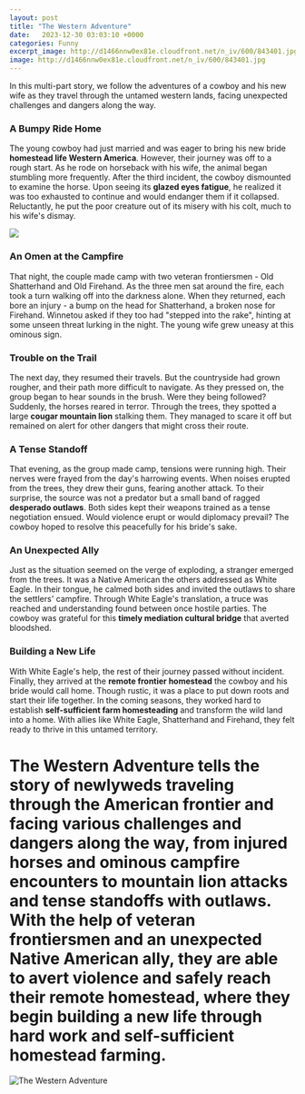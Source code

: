 ```yaml
---
layout: post
title: "The Western Adventure"
date:   2023-12-30 03:03:10 +0000
categories: Funny
excerpt_image: http://d1466nnw0ex81e.cloudfront.net/n_iv/600/843401.jpg
image: http://d1466nnw0ex81e.cloudfront.net/n_iv/600/843401.jpg
---
```


In this multi-part story, we follow the adventures of a cowboy and his new wife as they travel through the untamed western lands, facing unexpected challenges and dangers along the way. 
### A Bumpy Ride Home
The young cowboy had just married and was eager to bring his new bride **homestead life Western America**. However, their journey was off to a rough start. As he rode on horseback with his wife, the animal began stumbling more frequently. After the third incident, the cowboy dismounted to examine the horse. Upon seeing its **glazed eyes fatigue**, he realized it was too exhausted to continue and would endanger them if it collapsed. Reluctantly, he put the poor creature out of its misery with his colt, much to his wife's dismay. 

![](https://lirp-cdn.multiscreensite.com/0521cc32/dms3rep/multi/opt/TAR_SocialShareImage-1920w.jpg)
### An Omen at the Campfire
That night, the couple made camp with two veteran frontiersmen - Old Shatterhand and Old Firehand. As the three men sat around the fire, each took a turn walking off into the darkness alone. When they returned, each bore an injury - a bump on the head for Shatterhand, a broken nose for Firehand. Winnetou asked if they too had "stepped into the rake", hinting at some unseen threat lurking in the night. The young wife grew uneasy at this ominous sign.  
### Trouble on the Trail
The next day, they resumed their travels. But the countryside had grown rougher, and their path more difficult to navigate. As they pressed on, the group began to hear sounds in the brush. Were they being followed? Suddenly, the horses reared in terror. Through the trees, they spotted a large **cougar mountain lion** stalking them. They managed to scare it off but remained on alert for other dangers that might cross their route.
### A Tense Standoff  
That evening, as the group made camp, tensions were running high. Their nerves were frayed from the day's harrowing events. When noises erupted from the trees, they drew their guns, fearing another attack. To their surprise, the source was not a predator but a small band of ragged **desperado outlaws**. Both sides kept their weapons trained as a tense negotiation ensued. Would violence erupt or would diplomacy prevail? The cowboy hoped to resolve this peacefully for his bride's sake.
### An Unexpected Ally  
Just as the situation seemed on the verge of exploding, a stranger emerged from the trees. It was a Native American the others addressed as White Eagle. In their tongue, he calmed both sides and invited the outlaws to share the settlers' campfire. Through White Eagle's translation, a truce was reached and understanding found between once hostile parties. The cowboy was grateful for this **timely mediation cultural bridge** that averted bloodshed.
### Building a New Life
With White Eagle's help, the rest of their journey passed without incident. Finally, they arrived at the **remote frontier homestead** the cowboy and his bride would call home. Though rustic, it was a place to put down roots and start their life together. In the coming seasons, they worked hard to establish **self-sufficient farm homesteading** and transform the wild land into a home. With allies like White Eagle, Shatterhand and Firehand, they felt ready to thrive in this untamed territory.
# The Western Adventure tells the story of newlyweds traveling through the American frontier and facing various challenges and dangers along the way, from injured horses and ominous campfire encounters to mountain lion attacks and tense standoffs with outlaws. With the help of veteran frontiersmen and an unexpected Native American ally, they are able to avert violence and safely reach their remote homestead, where they begin building a new life through hard work and self-sufficient homestead farming.
 ![The Western Adventure](http://d1466nnw0ex81e.cloudfront.net/n_iv/600/843401.jpg)
